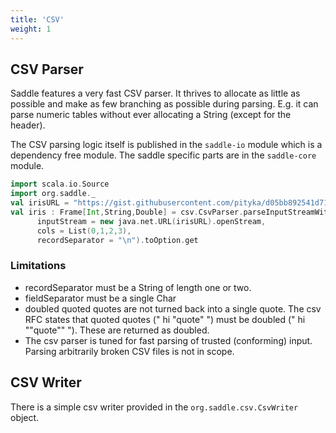 ```yaml
---
title: 'CSV'
weight: 1
---
```



## CSV Parser 

Saddle features a very fast CSV parser. 
It thrives to allocate as little as possible and make as few branching as possible during parsing. E.g. it can parse numeric tables without ever allocating a String (except for the header).

The CSV parsing logic itself is published in the `saddle-io` module which is a dependency free module. The saddle specific parts are in the `saddle-core` module.

```scala mdoc
import scala.io.Source
import org.saddle._
val irisURL = "https://gist.githubusercontent.com/pityka/d05bb892541d71c2a06a0efb6933b323/raw/639388c2cbc2120a14dcf466e85730eb8be498bb/iris.csv"
val iris : Frame[Int,String,Double] = csv.CsvParser.parseInputStreamWithHeader[Double](
      inputStream = new java.net.URL(irisURL).openStream, 
      cols = List(0,1,2,3), 
      recordSeparator = "\n").toOption.get
```

### Limitations

- recordSeparator must be a String of length one or two.
- fieldSeparator must be a single Char
- doubled quoted quotes are not turned back into a single quote. The csv RFC states that quoted quotes (" hi "quote" ") must be doubled (" hi ""quote"" "). These are returned as doubled.
- The csv parser is tuned for fast parsing of trusted (conforming) input. Parsing arbitrarily broken CSV files is not in scope.

## CSV Writer

There is a simple csv writer provided in the `org.saddle.csv.CsvWriter` object. 

